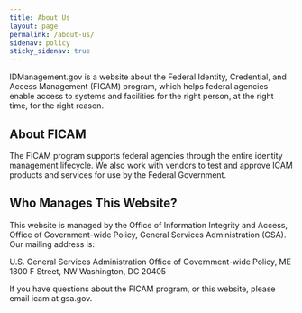 ```yaml
---
title: About Us
layout: page
permalink: /about-us/
sidenav: policy
sticky_sidenav: true
---
```


IDManagement.gov is a website about the Federal Identity, Credential, and Access Management (FICAM) program, which helps federal agencies enable access to systems and facilities for the right person, at the right time, for the right reason.

## About FICAM

The FICAM program supports federal agencies through the entire identity management lifecycle. We also work with vendors to test and approve ICAM products and services for use by the Federal Government.

## Who Manages This Website?

This website is managed by the Office of Information Integrity and Access, Office of Government-wide Policy, General Services Administration (GSA). Our mailing address is:

U.S. General Services Administration
Office of Government-wide Policy, ME
1800 F Street, NW
Washington, DC 20405

If you have questions about the FICAM program, or this website, please email icam at gsa.gov.
